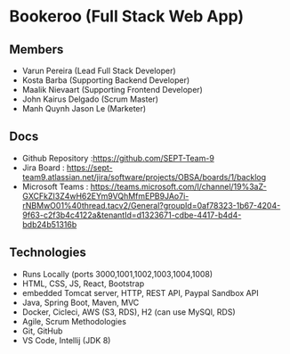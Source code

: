 # Bookeroo (Full Stack Web App)

## Members
* Varun Pereira (Lead Full Stack Developer)
* Kosta Barba (Supporting Backend Developer)
* Maalik Nievaart (Supporting Frontend Developer)
* John Kairus Delgado (Scrum Master)
* Manh Quynh Jason Le (Marketer)

## Docs
* Github Repository :https://github.com/SEPT-Team-9 
* Jira Board : https://sept-team9.atlassian.net/jira/software/projects/OBSA/boards/1/backlog
* Microsoft Teams : https://teams.microsoft.com/l/channel/19%3aZ-GXCFkZI3Z4wH62EYm9VQhMfmEPB9JAo7i-rNBMwO01%40thread.tacv2/General?groupId=0af78323-1b67-4204-9f63-c2f3b4c4122a&tenantId=d1323671-cdbe-4417-b4d4-bdb24b51316b  

## Technologies
* Runs Locally (ports 3000,1001,1002,1003,1004,1008)
* HTML, CSS, JS, React, Bootstrap
* embedded Tomcat server, HTTP, REST API, Paypal Sandbox API
* Java, Spring Boot, Maven, MVC
* Docker, Cicleci, AWS (S3, RDS), H2 (can use MySQl, RDS)
* Agile, Scrum Methodologies
* Git, GitHub
* VS Code, Intellij (JDK 8)



